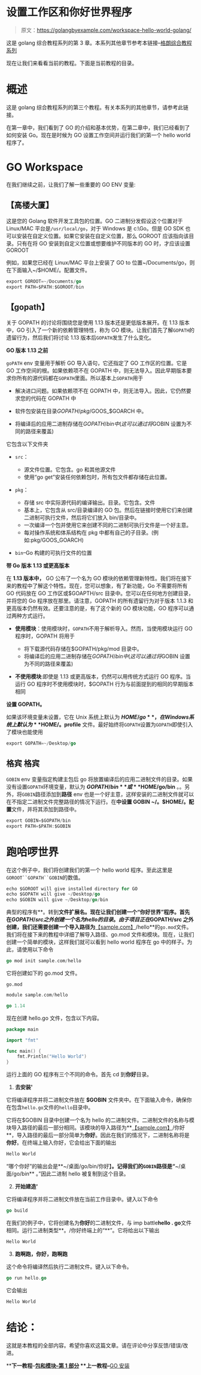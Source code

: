 # 设置工作区和你好世界程序

> 原文：<https://golangbyexample.com/workspace-hello-world-golang/>

这是 golang 综合教程系列的第 3 章。本系列其他章节参考本链接–[格朗综合教程系列](https://golangbyexample.com/golang-comprehensive-tutorial/)


现在让我们来看看当前的教程。下面是当前教程的目录。

# **概述**

这是 golang 综合教程系列的第三个教程。有关本系列的其他章节，请参考此链接。

在第一章中，我们看到了 GO 的介绍和基本优势，在第二章中，我们已经看到了如何安装 Go。现在是时候为 GO 设置工作空间并运行我们的第一个 hello world 程序了。

# **GO Workspace**

在我们继续之前，让我们了解一些重要的 GO ENV 变量:

## **【高楼大厦】**

这是您的 Golang 软件开发工具包的位置。GO 二进制分发假设这个位置对于 Linux/MAC 平台是`/usr/local/go`，对于 Windows 是 c:\Go。但是 GO SDK 也可以安装在自定义位置。如果它安装在自定义位置，那么 GOROOT 应该指向该目录。只有在将 GO 安装到自定义位置或想要维护不同版本的 GO 时，才应该设置 GOROOT

例如，如果您已经在 Linux/MAC 平台上安装了 GO to 位置~/Documents/go，则在下面输入~/$HOME/。配置文件。

```go
export GOROOT=~/Documents/go
export PATH=$PATH:$GOROOT/bin
```

## **【gopath】**

关于 GOPATH 的讨论将围绕您是使用 1.13 版本还是更低版本展开。在 1.13 版本中，GO 引入了一个新的依赖管理特性，称为 GO 模块。让我们首先了解`GOPATH`的遗留行为，然后我们将讨论 1.13 版本后`GOPATH`发生了什么变化。

**GO 版本 1.13 之前**

`goPATH` env 变量用于解析 GO 导入语句，它还指定了 GO 工作区的位置。它是 GO 工作空间的根。如果依赖项不在 GOPATH 中，则无法导入。因此早期版本要求你所有的源代码都在`GOPATH`里面。所以基本上`GOPATH`用于

*   解决进口问题。如果依赖项不在 GOPATH 中，则无法导入。因此，它仍然要求您的代码在 GOPATH 中

*   软件包安装在目录$GOPATH/pkg/$GOOS_$GOARCH 中。

*   将编译后的应用二进制存储在$GOPATH/bin 中(这可以通过将$GOBIN 设置为不同的路径来覆盖)

它包含以下文件夹

*   `src`：
    *   源文件位置。它包含。go 和其他源文件
    *   使用“go get”安装任何依赖包时，所有包文件都存储在此位置。

*   `pkg`：
    *   存储 src 中实际源代码的编译输出。目录。它包含。文件
    *   基本上，它包含从 src/目录编译的 GO 包。然后在链接时使用它们来创建二进制可执行文件，然后将它们放入 bin/目录中。
    *   一次编译一个包并使用它来创建不同的二进制可执行文件是一个好主意。
    *   每对操作系统和体系结构在 pkg 中都有自己的子目录。(例如:pkg/GOOS_GOARCH)

*   `bin`–Go 构建的可执行文件的位置

**带 Go 版本 1.13 或更高版本**

在 **1.13 版本中，** GO 公布了一个名为 GO 模块的依赖管理新特性。我们将在接下来的教程中了解这个特性。现在，您可以想象，有了新功能，Go 不需要将所有 GO 代码放在 GO 工作区或$GOAPTH/src 目录中。您可以在任何地方创建目录，并将您的 Go 程序放在那里。请注意，GOPATH 的所有遗留行为对于版本 1.1.3 和更高版本仍然有效。还要注意的是，有了这个新的 GO 模块功能，GO 程序可以通过两种方式运行。

*   **使用模块**：使用模块时，`GOPATH`不用于解析导入。然而，当使用模块运行 GO 程序时，GOPATH 将用于
    *   将下载源代码存储在$GOPATH/pkg/mod 目录中。
    *   将编译后的应用二进制存储在$GOPATH/bin 中(这可以通过将$GOBIN 设置为不同的路径来覆盖)

*   **不使用模块**:即使是 1.13 或更高版本，仍然可以用传统方式运行 GO 程序。当运行 GO 程序时不使用模块时，$GOPATH 行为与前面提到的相同的早期版本相同

**设置 GOPATH。**

如果该环境变量未设置，它在 Unix 系统上默认为 **$HOME/go** ，在 Windows 系统上默认为 **%USERPROFILE%\go** 。如果您的工作区位置是~**/桌面/转到**，则在下面输入 **~/$HOME/。profile** 文件。最好始终将`GOPATH`设置为`GOPATH`即使引入了模块也能使用

```go
export GOPATH=~/Desktop/go
```

## 格宾 格宾

`GOBIN` env 变量指定构建主包后 go 将放置编译后的应用二进制文件的目录。如果没有设置`GOPATH`环境变量，默认为 **$GOPATH/bin** 或 **$HOME/go/bin** 。。另外，将`GOBIN`路径添加到**路径** env 也是一个好主意，这样安装的二进制文件就可以在不指定二进制文件完整路径的情况下运行。在**中设置 GOBIN ~/。$HOME/。配置**文件，并将其添加到路径中。

```go
export GOBIN=$GOPATH/bin
export PATH=$PATH:$GOBIN
```

# **跑哈啰世界**

在这个例子中，我们将创建我们的第一个 hello world 程序。至此这里是`GOROOT``GOPATH``GOBIN`的数值。

```go
echo $GOROOT will give installed directory for GO
echo $GOPATH will give ~/Desktop/go
echo $GOBIN will give ~/Desktop/go/bin
```

典型的程序有**。转到**文件扩展名。现在让我们创建一个“你好世界”程序。首先在$GOPATH/src 之外创建一个名为 hello 的目录。由于项目正在$GOPATH/src 之外创建，我们还需要创建一个导入路径为**[【sample.com】](http://sample.com)/hello**的`go.mod`文件。我们将在接下来的教程中详细了解导入路径、go.mod 文件和模块。现在，让我们创建一个简单的模块，这样我们就可以看到 hello world 程序在 go 中的样子。为此，请使用以下命令

```go
go mod init sample.com/hello
```

它将创建如下的 go.mod 文件。

`go.mod`

```go
module sample.com/hello

go 1.14
```

现在创建 hello.go 文件，包含以下内容。

```go
package main

import "fmt"

func main() {
    fmt.Println("Hello World")
}
```

运行上面的 GO 程序有三个不同的命令。首先 cd 到**你好**目录。

1.  **去安装'**

它将编译程序并将二进制文件放在 **$GOBIN** 文件夹中。在下面输入命令，确保你在包含`hello.go`文件的`hello`目录中。

它将在$GOBIN 目录中创建一个名为 hello 的二进制文件。二进制文件的名称与模块导入路径的最后一部分相同。该模块的导入路径为**[【sample.com】](http://sample.com)/你好**，导入路径的最后一部分简单为**你好**。因此在我们的情况下，二进制名称将是**你好**。在终端上输入你好，它会给出下面的输出

```go
Hello World
```

“哪个你好”的输出会是**~/桌面/go/bin/你好】**。记得我们的`GOBIN`路径是“**~/桌面/go/bin** 。”因此二进制 hello 被复制到这个目录。

2.  **开始建造'**

它将编译程序并将二进制文件放在当前工作目录中。键入以下命令

```go
go build
```

在我们的例子中，它将创建名为**你好**的二进制文件，与 imp battle**hello . go**文件相同。运行二进制类型**。/你好终端上的“**”。它将给出以下输出

```go
Hello World
```

3.  **跑啊跑，你好，跑啊跑**

这个命令将编译然后执行二进制文件。键入以下命令。

```go
go run hello.go 
```

它会输出

```go
Hello World
```

# **结论**：

这就是本教程的全部内容。希望你喜欢这篇文章。请在评论中分享反馈/错误/改进。

****下一教程**–**[包和模块–第 1 部分](https://golangbyexample.com/packages-modules-go-first) ****上一教程**–**[GO 安装](https://golangbyexample.com/golang-installation)